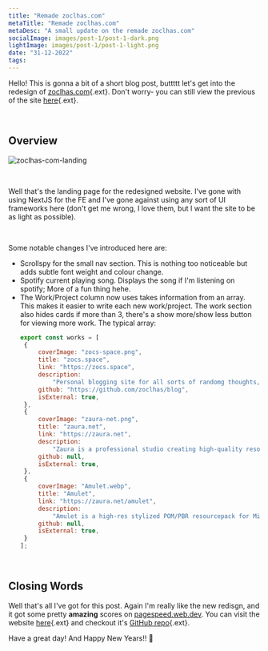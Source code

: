 ```yaml
---
title: "Remade zoclhas.com"
metaTitle: "Remade zoclhas.com"
metaDesc: "A small update on the remade zoclhas.com"
socialImage: images/post-1/post-1-dark.png
lightImage: images/post-1/post-1-light.png
date: "31-12-2022"
tags:
---
```


Hello! This is gonna a bit of a short blog post, buttttt let's get into the redesign of [zoclhas.com](https://zoclhas.com){.ext}. Don't worry- you can still view the previous of the site [here](https://v4.zoclhas.com){.ext}.

&nbsp;

## Overview

![zoclhas-com-landing](/images/post-2/overview.png)

&nbsp;

Well that's the landing page for the redesigned website. I've gone with using NextJS for the FE and I've gone against using any sort of UI frameworks here (don't get me wrong, I love them, but I want the site to be as light as possible).

&nbsp;

Some notable changes I've introduced here are:

-   Scrollspy for the small nav section. This is nothing too noticeable but adds subtle font weight and colour change.
-   Spotify current playing song. Displays the song if I'm listening on spotify; More of a fun thing hehe.
-   The Work/Project column now uses takes information from an array. This makes it easier to write each new work/project.
    The work section also hides cards if more than 3, there's a show more/show less button for viewing more work. The typical array:
       ```js
    export const works = [
        {
            coverImage: "zocs-space.png",
            title: "zocs.space",
            link: "https://zocs.space",
            description:
                "Personal blogging site for all sorts of randomg thoughts, code, etc. Made using NextJS, NextUI and with `markdown-it` for blogs.",
            github: "https://github.com/zoclhas/blog",
            isExternal: true,
        },
        {
            coverImage: "zaura-net.png",
            title: "zaura.net",
            link: "https://zaura.net",
            description:
                "Zaura is a professional studio creating high-quality resourepacks for Minecraft. It showcases pricing, downloads, updates, gallery. Made using NextJS & NextUI and Django serves as the backend.",
            github: null,
            isExternal: true,
        },
        {
            coverImage: "Amulet.webp",
            title: "Amulet",
            link: "https://zaura.net/amulet",
            description:
                "Amulet is a high-res stylized POM/PBR resourcepack for Minecraft. Generated procedurally using Substance Designer and compiled using PixelGraph.",
            github: null,
            isExternal: true,
        }
    ];
    ```

&nbsp;

## Closing Words

Well that's all I've got for this post. Again I'm really like the new redisgn, and it got some pretty **amazing** scores on [pagespeed.web.dev](https://pagespeed.web.dev). You can visit the website [here](https://zoclhas){.ext} and checkout it's [GitHub repo](https://github.com/zoclhas/zoclhas-v5){.ext}.

Have a great day! And Happy New Years!! 💜
